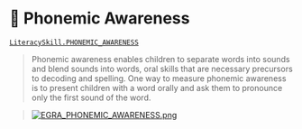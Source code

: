 # 🎼 Phonemic Awareness

[`LiteracySkill.PHONEMIC_AWARENESS`](https://github.com/elimu-ai/model/blob/main/src/main/java/ai/elimu/model/v2/enums/content/LiteracySkill.java)

> Phonemic awareness enables children to separate words into sounds and blend sounds into words, oral skills that are necessary precursors to decoding and spelling.
> One way to measure phonemic awareness is to present children with a word orally and ask them to pronounce only the first sound of the word.
    
> [![EGRA_PHONEMIC_AWARENESS.png](https://github.com/user-attachments/assets/6e62dee2-1cff-4ceb-81be-125d4bb9e43d)](https://youtu.be/h4MYgE0U42c?t=282)
